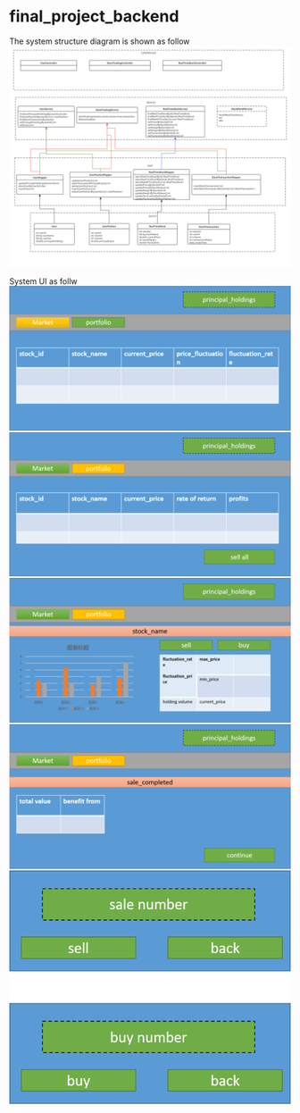 # final_project_backend

The system structure diagram is shown as follow
![image](images/system_structure.png)


System UI as follw
![image](images/market.png)
![image](images/portfolio.png)
![image](images/stockdetails.png)
![image](images/sell.png)
![image](images/single_stock_sale_and_buy.png)